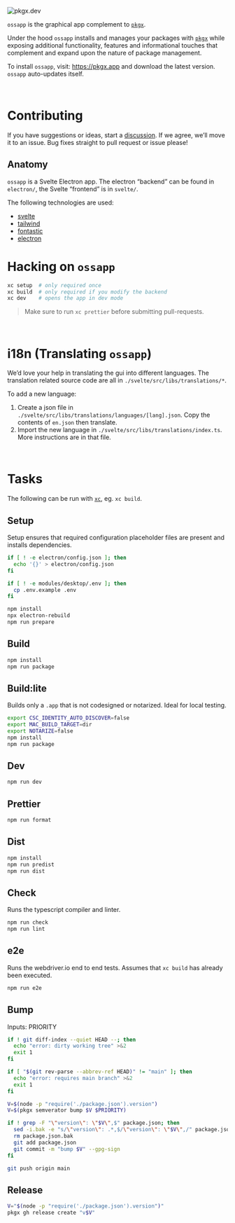 ![pkgx.dev](https://pkgx.dev/banner.png)

`ossapp` is the graphical app complement to [`pkgx`].

Under the hood `ossapp` installs and manages your packages with [`pkgx`]
while exposing additional functionality, features and informational touches
that complement and expand upon the nature of package management.

To install `ossapp`, visit: <https://pkgx.app> and download the latest
version. `ossapp` auto-updates itself.

&nbsp;

# Contributing

If you have suggestions or ideas, start a [discussion]. If we agree, we’ll
move it to an issue. Bug fixes straight to pull request or issue please!

## Anatomy

`ossapp` is a Svelte Electron app. The electron “backend” can be found in
`electron/`, the Svelte “frontend” is in `svelte/`.

The following technologies are used:

- [svelte](https://svelte.dev/)
- [tailwind](https://tailwindcss.com/)
- [fontastic](https://fontastic.me)
- [electron](http://electronjs.org)

# Hacking on `ossapp`

```sh
xc setup  # only required once
xc build  # only required if you modify the backend
xc dev    # opens the app in dev mode
```

> Make sure to run `xc prettier` before submitting pull-requests.

&nbsp;

# i18n (Translating `ossapp`)

We’d love your help in translating the gui into different languages.
The translation related source code are all in `./svelte/src/libs/translations/*`.

To add a new language:

1. Create a json file in `./svelte/src/libs/translations/languages/[lang].json`.
   Copy the contents of `en.json` then translate.
2. Import the new language in `./svelte/src/libs/translations/index.ts`.
   More instructions are in that file.

&nbsp;

# Tasks

The following can be run with [`xc`], eg. `xc build`.

## Setup

Setup ensures that required configuration placeholder files are present and
installs dependencies.

```sh
if [ ! -e electron/config.json ]; then
  echo '{}' > electron/config.json
fi

if [ ! -e modules/desktop/.env ]; then
  cp .env.example .env
fi

npm install
npx electron-rebuild
npm run prepare
```

## Build

```sh
npm install
npm run package
```

## Build:lite

Builds only a `.app` that is not codesigned or notarized. Ideal for local testing.

```sh
export CSC_IDENTITY_AUTO_DISCOVER=false
export MAC_BUILD_TARGET=dir
export NOTARIZE=false
npm install
npm run package
```

## Dev

```sh
npm run dev
```

## Prettier

```sh
npm run format
```

## Dist

```sh
npm install
npm run predist
npm run dist
```

## Check

Runs the typescript compiler and linter.

```sh
npm run check
npm run lint
```

## e2e

Runs the webdriver.io end to end tests. Assumes that `xc build` has already been
executed.

```sh
npm run e2e
```

## Bump

Inputs: PRIORITY

```sh
if ! git diff-index --quiet HEAD --; then
  echo "error: dirty working tree" >&2
  exit 1
fi

if [ "$(git rev-parse --abbrev-ref HEAD)" != "main" ]; then
  echo "error: requires main branch" >&2
  exit 1
fi

V=$(node -p "require('./package.json').version")
V=$(pkgx semverator bump $V $PRIORITY)

if ! grep -F "\"version\": \"$V\",$" package.json; then
  sed -i.bak -e "s/\"version\": .*,$/\"version\": \"$V\",/" package.json
  rm package.json.bak
  git add package.json
  git commit -m "bump $V" --gpg-sign
fi

git push origin main
```

## Release

```sh
V="$(node -p "require('./package.json').version")"
pkgx gh release create "v$V"
```

[`pkgx`]: https://github.com/pkgxdev/pkgx
[`xc`]: https://xcfile.dev
[discussion]: https://github.com/orgs/pkgxdev/discussions
